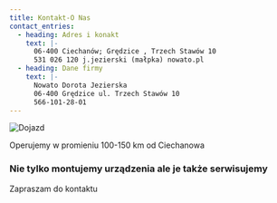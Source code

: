 ```yaml
---
title: Kontakt-O Nas
contact_entries:
  - heading: Adres i konakt
    text: |-
      06-400 Ciechanów; Grędzice , Trzech Stawów 10
      531 026 120 j.jezierski (małpka) nowato.pl
  - heading: Dane firmy
    text: |-
      Nowato Dorota Jezierska
      06-400 Grędzice ul. Trzech Stawów 10
      566-101-28-01
---
```

![Dojazd](/img/screenshot-2017-12-22-mapy-google.png)

Operujemy w promieniu 100-150 km od Ciechanowa

<h3 class="f4 b lh-title mb2">Nie tylko montujemy urządzenia ale je także serwisujemy</h3>

Zapraszam do kontaktu
